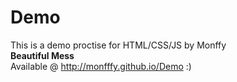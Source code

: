 # Demo
This is a demo proctise for HTML/CSS/JS by Monffy 
<br>
<strong>Beautiful Mess</strong>
<br>
Available @ http://monfffy.github.io/Demo :)
